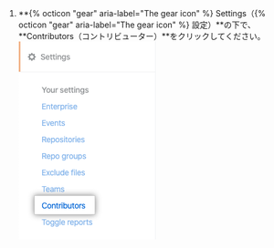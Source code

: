 1. **{% octicon "gear" aria-label="The gear icon" %} Settings（{% octicon "gear" aria-label="The gear icon" %} 設定）**の下で、**Contributors（コントリビューター）**をクリックしてください。 ![コントリビュータータブ](/assets/images/help/insights/contributors-tab.png)
